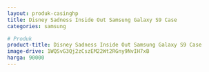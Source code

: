 ```yaml
---
layout: produk-casinghp
title: Disney Sadness Inside Out Samsung Galaxy S9 Case
categories: samsung

# Produk
product-title: Disney Sadness Inside Out Samsung Galaxy S9 Case
image-drive: 1WQSvG3Qj2zCszEM22Wt2RGny9NvIH7xB
harga: 90000
---
```

